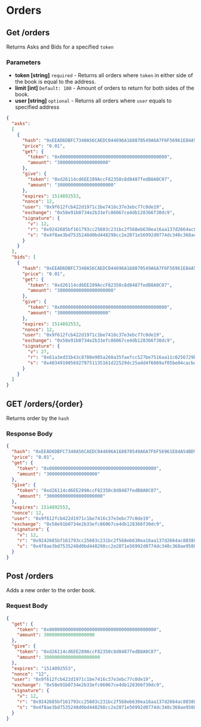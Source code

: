 # Orders

## Get /orders

Returns Asks and Bids for a specified ```token```

### Parameters
* **token [string]** ```required``` - Returns all orders where ```token``` in either side of the book is equal to the address. 
* **limit [int]** ```Default: 100``` - Amount of orders to return for both sides of the book. 
* **user [string]** ```optional``` - Returns all orders where ```user``` equals to specified address

```json
{
  "asks": 
  [
    {
      "hash": "0xEEAD6DBFC7340A56CAEDC044696A168870549A6A7F6F56961E84A54BD9970B8A",
      "price": "0.01",
      "get": {
        "token": "0x0000000000000000000000000000000000000000",
        "amount": "3000000000000000000"
      },
      "give": {
        "token": "0xd26114cd6EE289AccF82350c8d8487fedB8A0C07",
        "amount": "300000000000000000000"
      },
      "expires": 1514892553,
      "nonce": 12,
      "user": "0x9f612fcb422d1971c1be7416c37e3ebc77c0de19",
      "exchange": "0x58e91b0734e2b33efc86067ce4db128366f30dc9",
      "signature": {
        "v": 12,
        "r": "0x9242685bf161793cc25603c231bc2f568eb630ea16aa137d2664ac8038825608",
        "s": "0x4f8ae3bd7535248d0bd448298cc2e2071e56992d0774dc340c368ae950852ada"
      }
    }
  ],
  "bids": [
    {
      "hash": "0xEEAD6DBFC7340A56CAEDC044696A168870549A6A7F6F56961E84A54BD9970B8A",
      "price": "0.01",
      "get": {
        "token": "0xd26114cd6EE289AccF82350c8d8487fedB8A0C07",
        "amount": "300000000000000000000"
      },
      "give": {
        "token": "0x0000000000000000000000000000000000000000",
        "amount": "3000000000000000000"
      },
      "expires": 1514892553,
      "nonce": 12,
      "user": "0x9f612fcb422d1971c1be7416c37e3ebc77c0de19",
      "exchange": "0x58e91b0734e2b33efc86067ce4db128366f30dc9",        
      "signature": {
        "v": 27,
        "r": "0x61a3ed31b43c8780e905a260a35faefcc527be7516aa11c0256729b5b351bc33",
        "s": "0x40349190569279751135161d22529dc25add4f6069af05be04cacbda2ace2254"
      }
    }
  ]
}
```

## GET /orders/{order}

Returns order by the ```hash```

### Response Body

```json
{
  "hash": "0xEEAD6DBFC7340A56CAEDC044696A168870549A6A7F6F56961E84A54BD9970B8A",
  "price": "0.01",
  "get": {
    "token": "0x0000000000000000000000000000000000000000",
    "amount": "3000000000000000000"
  },
  "give": {
    "token": "0xd26114cd6EE289AccF82350c8d8487fedB8A0C07",
    "amount": "300000000000000000000"
  },
  "expires": 1514892553,
  "nonce": 12,
  "user": "0x9f612fcb422d1971c1be7416c37e3ebc77c0de19",
  "exchange": "0x58e91b0734e2b33efc86067ce4db128366f30dc9",
  "signature": {
    "v": 12,
    "r": "0x9242685bf161793cc25603c231bc2f568eb630ea16aa137d2664ac8038825608",
    "s": "0x4f8ae3bd7535248d0bd448298cc2e2071e56992d0774dc340c368ae950852ada"
  }
}
```

## Post /orders

Adds a new order to the order book.

### Request Body

```json
{
  "get": {
    "token": "0x0000000000000000000000000000000000000000",
    "amount": 3000000000000000000
  },
  "give": {
    "token": "0xd26114cd6EE289AccF82350c8d8487fedB8A0C07",
    "amount": 300000000000000000000
  },
  "expires": "1514892553",
  "nonce": "12",
  "user": "0x9f612fcb422d1971c1be7416c37e3ebc77c0de19",
  "exchange": "0x58e91b0734e2b33efc86067ce4db128366f30dc9",
  "signature": {
    "v": 12,
    "r": "0x9242685bf161793cc25603c231bc2f568eb630ea16aa137d2664ac8038825608",
    "s": "0x4f8ae3bd7535248d0bd448298cc2e2071e56992d0774dc340c368ae950852ada"
  }
}
```
